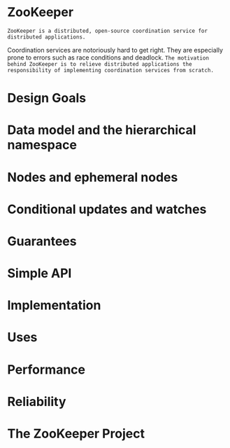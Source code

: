 
# ZooKeeper

`ZooKeeper is a distributed, open-source coordination service for distributed applications.`

Coordination services are notoriously hard to get right. They are especially prone to errors such as race conditions and deadlock. `The motivation behind ZooKeeper is to relieve distributed applications the responsibility of implementing coordination services from scratch.`

# Design Goals

# Data model and the hierarchical namespace

# Nodes and ephemeral nodes

# Conditional updates and watches

# Guarantees

# Simple API

# Implementation

# Uses

# Performance

# Reliability

# The ZooKeeper Project
